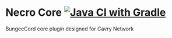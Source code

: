 # Necro Core  [![Java CI with Gradle](https://github.com/Cavry-Dev-Team/Core/actions/workflows/gradle.yml/badge.svg)](https://github.com/Cavry-Dev-Team/Core/actions/workflows/gradle.yml)
BungeeCord core plugin designed for Cavry Network 

